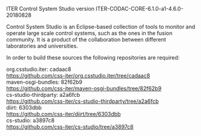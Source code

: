 ITER Control System Studio version ITER-CODAC-CORE-6.1.0-a1-4.6.0-20180828

Control System Studio is an Eclipse-based collection of tools
to monitor and operate large scale control systems, such as the
ones in the fusion community. It is a product of the collaboration
between different laboratories and universities.

In order to build these sources the following repositories are required:

org.csstudio.iter: cadaac8  
<https://github.com/css-iter/org.csstudio.iter/tree/cadaac8>  
maven-osgi-bundles: 82f62b9  
<https://github.com/css-iter/maven-osgi-bundles/tree/82f62b9>  
cs-studio-thirdparty: a2a6fcb  
<https://github.com/css-iter/cs-studio-thirdparty/tree/a2a6fcb>  
diirt: 6303dbb  
<https://github.com/css-iter/diirt/tree/6303dbb>  
cs-studio: a3897c8  
<https://github.com/css-iter/cs-studio/tree/a3897c8>  
